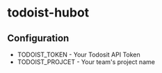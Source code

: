 # todoist-hubot

## Configuration

* TODOIST_TOKEN - Your Todosit API Token
* TODOIST_PROJCET - Your team's project name
